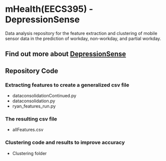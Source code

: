# mHealth(EECS395) - DepressionSense
Data analysis repository for the feature extraction and clustering of mobile sensor data in the prediction of workday, non-workday, and partial workday.

## Find out more about [DepressionSense](http://nupurplerobot.weebly.com/) 

## Repository Code
### Extracting features to create a generalized csv file
* dataconsolidationContinued.py
* dataconsolidation.py
* ryan_features_run.py
### The resulting csv file
* allFeatures.csv
### Clustering code and results to improve accuracy
* Clustering folder 

